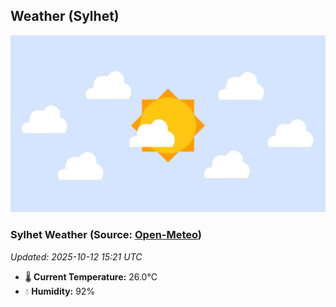 ## Weather (Sylhet)
![](/weather.webp)
<!-- WEATHER-START -->
### Sylhet Weather (Source: [Open-Meteo](https://open-meteo.com))
_Updated: 2025-10-12 15:21 UTC_
* 🌡️ **Current Temperature:** 26.0°C
* 💧 **Humidity:** 92%
<!-- WEATHER-END -->

















































































































































































